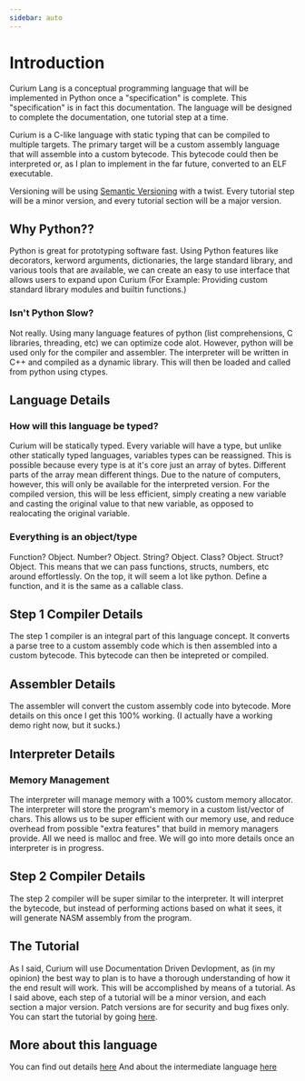 ```yaml
---
sidebar: auto
---
```

# Introduction


Curium Lang is a conceptual programming language that will be implemented in Python once a "specification" is complete. This "specification" is in fact this documentation. The language will be designed to complete the documentation, one tutorial step at a time.

Curium is a C-like language with static typing that can be compiled to multiple targets. The primary target will be a custom assembly language that will assemble into a custom bytecode. This bytecode could then be interpreted or, as I plan to implement in the far future, converted to an ELF executable.

Versioning will be using [Semantic Versioning](https://semver.org/) with a twist. Every tutorial step will be a minor version, and every tutorial section will be a major version.

## Why Python??

Python is great for prototyping software fast. Using Python features like decorators, kerword arguments, dictionaries, the large standard library, and various tools that are available, we can create an easy to use interface that allows users to expand upon Curium (For Example: Providing custom standard library modules and builtin functions.)

### Isn't Python Slow?

Not really. Using many language features of python (list comprehensions, C libraries, threading, etc) we can optimize code alot. However, python will be used only for the compiler and assembler. The interpreter will be written in C++ and compiled as a dynamic library. This will then be loaded and called from python using ctypes.


## Language Details

### How will this language be typed?

Curium will be statically typed. Every variable will have a type, but unlike other statically typed languages, variables types can be reassigned. This is possible because every type is at it's core just an array of bytes. Different parts of the array mean different things. Due to the nature of computers, however, this will only be available for the interpreted version. For the compiled version, this will be less efficient, simply creating a new variable and casting the original value to that new variable, as opposed to realocating the original variable. 

### Everything is an object/type

Function? Object. Number? Object. String? Object. Class? Object. Struct? Object. This means that we can pass functions, structs, numbers, etc around effortlessly. On the top, it will seem a lot like python. Define a function, and it is the same as a callable class.  


## Step 1 Compiler Details

The step 1 compiler is an integral part of this language concept. It converts a parse tree to a custom assembly code which is then assembled into a custom bytecode. This bytecode can then be intepreted or compiled.

## Assembler Details

The assembler will convert the custom assembly code into bytecode. More details on this once I get this 100% working. (I actually have a working demo right now, but it sucks.)

## Interpreter Details

### Memory Management

The interpreter will manage memory with a 100% custom memory allocator. The interpreter will store the program's memory in a custom list/vector of chars. This allows us to be super efficient with our memory use, and reduce overhead from possible "extra features" that build in memory managers provide. All we need is malloc and free. We will go into more details once an interpreter is in progress.

## Step 2 Compiler Details

The step 2 compiler will be super similar to the interpreter. It will interpret the bytecode, but instead of performing actions based on what it sees, it will generate NASM assembly from the program.

## The Tutorial

As I said, Curium will use Documentation Driven Devlopment, as (in my opinion) the best way to plan is to have a thorough understanding of how it the end result will work. This will be accomplished by means of a tutorial. As I said above, each step of a tutorial will be a minor version, and each section a major version. Patch versions are for security and bug fixes only.
You can start the tutorial by going [here](/tutorial/).

## More about this language
You can find out details [here](/about/more) And about the intermediate language [here](/about/intermediate)
